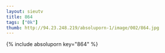 ```yaml
--- 
layout: sieutv
title: 864
tags: ["0k"]
thumb: http://94.23.248.219/absoluporn-1/image/002/864.jpg
---
```

{% include absoluporn key="864" %} 
